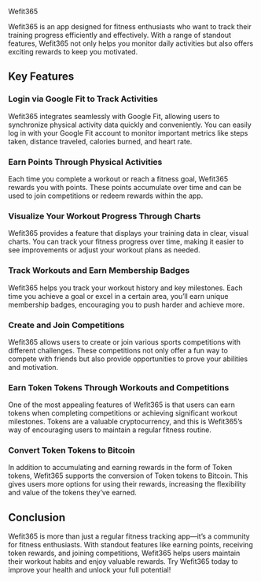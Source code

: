  Wefit365

Wefit365 is an app designed for fitness enthusiasts who want to track their training progress efficiently and effectively. With a range of standout features, Wefit365 not only helps you monitor daily activities but also offers exciting rewards to keep you motivated.
## Key Features
### Login via Google Fit to Track Activities
Wefit365 integrates seamlessly with Google Fit, allowing users to synchronize physical activity data quickly and conveniently. You can easily log in with your Google Fit account to monitor important metrics like steps taken, distance traveled, calories burned, and heart rate.

### Earn Points Through Physical Activities
Each time you complete a workout or reach a fitness goal, Wefit365 rewards you with points. These points accumulate over time and can be used to join competitions or redeem rewards within the app.

### Visualize Your Workout Progress Through Charts
Wefit365 provides a feature that displays your training data in clear, visual charts. You can track your fitness progress over time, making it easier to see improvements or adjust your workout plans as needed.

### Track Workouts and Earn Membership Badges
Wefit365 helps you track your workout history and key milestones. Each time you achieve a goal or excel in a certain area, you’ll earn unique membership badges, encouraging you to push harder and achieve more.

### Create and Join Competitions
Wefit365 allows users to create or join various sports competitions with different challenges. These competitions not only offer a fun way to compete with friends but also provide opportunities to prove your abilities and motivation.

### Earn Token Tokens Through Workouts and Competitions
One of the most appealing features of Wefit365 is that users can earn tokens when completing competitions or achieving significant workout milestones. Tokens are a valuable cryptocurrency, and this is Wefit365’s way of encouraging users to maintain a regular fitness routine.

### Convert Token Tokens to Bitcoin
In addition to accumulating and earning rewards in the form of Token tokens, Wefit365 supports the conversion of Token tokens to Bitcoin. This gives users more options for using their rewards, increasing the flexibility and value of the tokens they’ve earned.

## Conclusion
Wefit365 is more than just a regular fitness tracking app—it’s a community for fitness enthusiasts. With standout features like earning points, receiving token rewards, and joining competitions, Wefit365 helps users maintain their workout habits and enjoy valuable rewards. Try Wefit365 today to improve your health and unlock your full potential!
